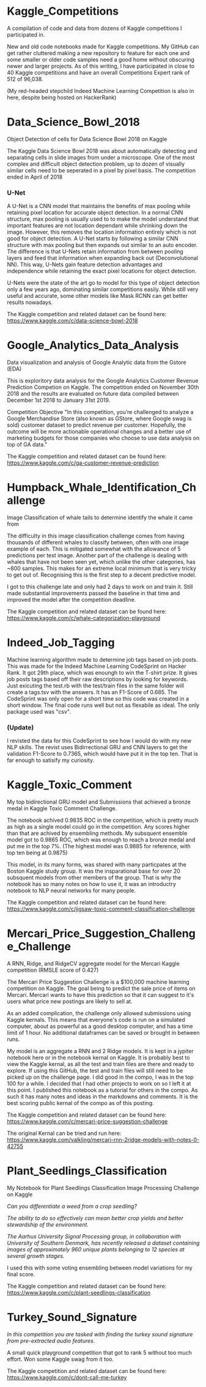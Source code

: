 # Kaggle_Competitions
A compilation of code and data from dozens of Kaggle competitions I participated in.

New and old code notebooks made for Kaggle competitions. My GitHub can get rather cluttered making a new repository to feature for each one and some smaller or older code samples need a good home without obscuring newer and larger projects. As of this writing, I have participated in close to 40 Kaggle competitions and have an overall Competitions Expert rank of 512 of 96,038. 

(My red-headed stepchild Indeed Machine Learning Competition is also in here, despite being hosted on HackerRank)

# Data_Science_Bowl_2018
Object Detection of cells for Data Science Bowl 2018 on Kaggle

The Kaggle Data Science Bowl 2018 was about automatically detecting and separating cells in slide images from under a microscope. One of the most complex and difficult object detection problem, up to dozen of visually similar cells need to be seperated in a pixel by pixel basis. The competition ended in April of 2018

### U-Net

A U-Net is a CNN model that maintains the benefits of max pooling while retaining pixel location for accurate object detection. In a normal CNN structure, max pooling is usually used to to make the model understand that important features are not location dependant while shrinking down the image. However, this removes the location information entirely which is not good for object detection. A U-Net starts by following a similar CNN structure with max pooling but then expands out similar to an auto encoder. The difference is that U-Nets retain information from between pooling layers and feed that information when expanding back out (Deconvolutional NN). This way, U-Nets gain feature detection advantages and independence while retaining the exact pixel locations for object detection.

U-Nets were the state of the art go to model for this type of object detection only a few years ago, dominating similar competitions easily. While still very useful and accurate, some other models like Mask RCNN can get better results nowadays. 

The Kaggle competition and related dataset can be found here: https://www.kaggle.com/c/data-science-bowl-2018

# Google_Analytics_Data_Analysis
Data visualization and analysis of Google Analytic data from the Gstore (EDA)

This is exploritory data analysis for the Google Analytics Customer Revenue Prediction Competion on Kaggle. The competition ended on November 30th 2018 and the results are evaluated on future data compiled between December 1st 2018 to January 31st 2019.

Competition Objective
"In this competition, you’re challenged to analyze a Google Merchandise Store (also known as GStore, where Google swag is sold) customer dataset to predict revenue per customer. Hopefully, the outcome will be more actionable operational changes and a better use of marketing budgets for those companies who choose to use data analysis on top of GA data."

The Kaggle competition and related dataset can be found here: https://www.kaggle.com/c/ga-customer-revenue-prediction

# Humpback_Whale_Identification_Challenge
Image Classification of whale tails to determine identify the whale it came from

The difficulty in this image classification challenge comes from having thousands of different whales to classify between, often with one image example of each. This is mitigated somewhat with the allowance of 5 predictions per test image. Another part of the challenge is dealing with whales that have not been seen yet, which unlike the other categories, has ~800 samples. This makes for an extreme local minimum that is very tricky to get out of. Recognising this is the first step to a decent predictive model.

I got to this challenge late and only had 2 days to work on and train it. Still made substantial improvements passed the baseline in that time and improved the model after the competition deadline.

The Kaggle competition and related dataset can be found here: https://www.kaggle.com/c/whale-categorization-playground

# Indeed_Job_Tagging
Machine learning algorithm made to determine job tags based on job posts. This was made for the Indeed Machine Learning CodeSprint on Hacker Rank. It got 29th place, which was enoungh to win the T-shirt prize. It gives job posts tags based off their raw descriptions by looking for keywords. Just exicuting the test.rb with the test/train files in the same folder will create a tags.tsv with the answers. It has an F1-Score of 0.685. The CodeSprint was only open for a short time so this code was created in a short window. The final code runs well but not as flexabile as ideal. The only package used was "csv".

### (Update)
I revisted the data for this CodeSprint to see how I would do with my new NLP skills. The revist uses Bidirrectional GRU and CNN layers to get the validation F1-Score to 0.7365, which would have put it in the top ten. That is far enough to satisify my curiosity.


# Kaggle_Toxic_Comment
My top bidirectional GRU model and Submissions that achieved a bronze medal in Kaggle Toxic Comment Challenge.

The notebook achived 0.9835 ROC in the competition, which is pretty much as high as a single model could go in the competition. Any scores higher than that are achived by ensembling methods. My subsquent ensemble model got to 0.9865 ROC, which was enough to reach a bronze medal and put me in the top 7%. (The highest model was 0.9885 for reference, with top ten being at 0.9875)

This model, in its many forms, was shared with many particpates at the Boston Kaggle study group. It was the insparational base for over 20 subsquent models from other members of the group. That is why the notebook has so many notes on how to use it, it was an introductry notebook to NLP neural networks for many people.

The Kaggle competition and related dataset can be found here: https://www.kaggle.com/c/jigsaw-toxic-comment-classification-challenge

# Mercari_Price_Suggestion_Challenge_Challenge
A RNN, Ridge, and RidgeCV aggregate model for the Mercari Kaggle competition (RMSLE score of 0.427) 

The Mercari Price Suggestion Challenge is a $100,000 machine learning competition on Kaggle. The goal being to predict the sale price of items on Mercari. Mercari wants to have this prediction so that it can suggest to it's users what price new postings are likely to sell at. 

As an added complication, the challenge only allowed submissions using Kaggle kernals. This means that everyone's code is run on a simulated computer, about as powerful as a good desktop computer,  and has a time limit of 1 hour. No additional dataframes can be saved or brought in between runs.

My model is an aggregate a RNN and 2 Ridge models. It is kept in a jypiter notebook here or in the notebook kernal on Kaggle. It is probably best to view the Kaggle kernal, as all the test and train files are there and ready to explore. If using this GitHub, the test and train files will still need to be picked up on the challenge page. I did good in the compo, I was in the top 100 for a while. I decided that I had other projects to work on so I left it at this point. I published this notebook as a tutorial for others in the compo. As such it has many notes and ideas in the markdowns and comments. It is the best scoring public kernal of the compo as of this posting.


The Kaggle competition and related dataset can be found here: https://www.kaggle.com/c/mercari-price-suggestion-challenge

The original Kernal can be tried and run here: https://www.kaggle.com/valkling/mercari-rnn-2ridge-models-with-notes-0-42755


# Plant_Seedlings_Classification
My Notebook for Plant Seedlings Classification Image Processing Challenge on Kaggle

*Can you differentiate a weed from a crop seedling?*

*The ability to do so effectively can mean better crop yields and better stewardship of the environment.*

*The Aarhus University Signal Processing group, in collaboration with University of Southern Denmark, has recently released a dataset* *containing images of approximately 960 unique plants belonging to 12 species at several growth stages.*

I used this with some voting ensembling between model variations for my final score.

The Kaggle competition and related dataset can be found here: https://www.kaggle.com/c/plant-seedlings-classification

# Turkey_Sound_Signature

*In this competition you are tasked with finding the turkey sound signature from pre-extracted audio features.*

A small quick playground competition that got to rank 5 without too much effort. Won some Kaggle swag from it too.

The Kaggle competition and related dataset can be found here: https://www.kaggle.com/c/dont-call-me-turkey
